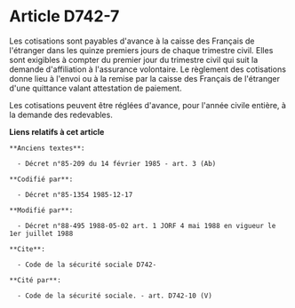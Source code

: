 # Article D742-7

Les cotisations sont payables d'avance à la caisse des Français de l'étranger dans les quinze premiers jours de chaque
trimestre civil. Elles sont exigibles à compter du premier jour du trimestre civil qui suit la demande d'affiliation à
l'assurance volontaire. Le règlement des cotisations donne lieu à l'envoi ou à la remise par la caisse des Français de
l'étranger d'une quittance valant attestation de paiement.

Les cotisations peuvent être réglées d'avance, pour l'année civile entière, à la demande des redevables.

**Liens relatifs à cet article**

	**Anciens textes**:

	  - Décret n°85-209 du 14 février 1985 - art. 3 (Ab)

	**Codifié par**:

	  - Décret n°85-1354 1985-12-17

	**Modifié par**:

	  - Décret n°88-495 1988-05-02 art. 1 JORF 4 mai 1988 en vigueur le 1er juillet 1988

	**Cite**:

	  - Code de la sécurité sociale D742-

	**Cité par**:

	  - Code de la sécurité sociale. - art. D742-10 (V)
